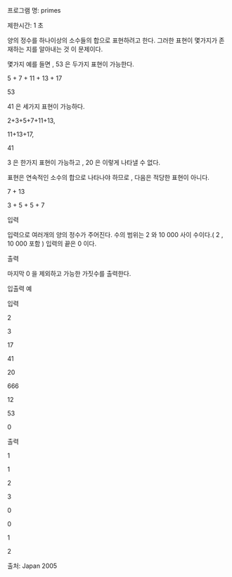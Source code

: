 프로그램 명: primes

제한시간: 1 초

양의 정수를 하나이상의 소수들의 합으로 표현하려고 한다. 그러한 표현이 몇가지가 존재하는 지를 알아내는 것 이 문제이다.



몇가지 예를 들면 , 53 은 두가지 표현이 가능한다.



5 + 7 + 11 + 13 + 17

53

41 은 세가지 표현이 가능하다.

2+3+5+7+11+13,

11+13+17,

41

3 은 한가지 표현이 가능하고 , 20 은 이렇게 나타낼 수 없다.

표현은 연속적인 소수의 합으로 나타나야 하므로 , 다음은 적당한 표현이 아니다.



7 + 13

3 + 5 + 5 + 7

입력



입력으로 여러개의 양의 정수가 주어진다. 수의 범위는 2 와 10 000 사이 수이다.( 2 , 10 000 포함 ) 입력의 끝은 0 이다.

출력



마지막 0 을 제외하고 가능한 가짓수를 출력한다.

입출력 예



입력



2

3

17

41

20

666

12

53

0



출력



1

1

2

3

0

0

1

2



출처: Japan 2005

